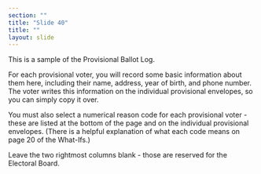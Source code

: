 ```yaml
---
section: ""
title: "Slide 40"
title: ""
layout: slide
---
```


This is a sample of the Provisional Ballot Log.

For each provisional voter, you will record some basic information about them here, including their name, address, year of birth, and phone number. The voter writes this information on the individual provisional envelopes, so you can simply copy it over.

You must also select a numerical reason code for each provisional voter - these are listed at the bottom of the page and on the individual provisional envelopes. (There is a helpful explanation of what each code means on page 20 of the What-Ifs.)

Leave the two rightmost columns blank - those are reserved for the Electoral Board.

